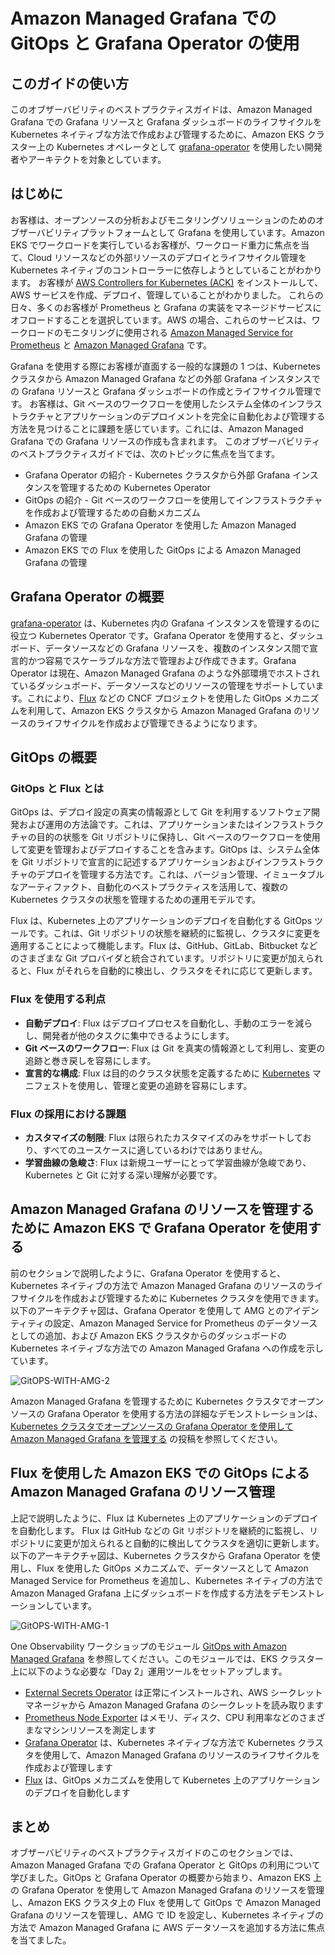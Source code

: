 # Amazon Managed Grafana での GitOps と Grafana Operator の使用

## このガイドの使い方

このオブザーバビリティのベストプラクティスガイドは、Amazon Managed Grafana での Grafana リソースと Grafana ダッシュボードのライフサイクルを Kubernetes ネイティブな方法で作成および管理するために、Amazon EKS クラスター上の Kubernetes オペレータとして [grafana-operator](https://github.com/grafana-operator/grafana-operator#:~:text=The%20grafana%2Doperator%20is%20a,an%20easy%20and%20scalable%20way.) を使用したい開発者やアーキテクトを対象としています。

## はじめに

お客様は、オープンソースの分析およびモニタリングソリューションのためのオブザーバビリティプラットフォームとして Grafana を使用しています。Amazon EKS でワークロードを実行しているお客様が、ワークロード重力に焦点を当て、Cloud リソースなどの外部リソースのデプロイとライフサイクル管理を Kubernetes ネイティブのコントローラーに依存しようとしていることがわかります。 お客様が [AWS Controllers for Kubernetes (ACK)](https://aws-controllers-k8s.github.io/community/docs/community/overview/) をインストールして、AWS サービスを作成、デプロイ、管理していることがわかりました。 これらの日々、多くのお客様が Prometheus と Grafana の実装をマネージドサービスにオフロードすることを選択しています。AWS の場合、これらのサービスは、ワークロードのモニタリングに使用される [Amazon Managed Service for Prometheus](https://docs.aws.amazon.com/prometheus/?icmpid=docs_homepage_mgmtgov) と [Amazon Managed Grafana](https://docs.aws.amazon.com/grafana/?icmpid=docs_homepage_mgmtgov) です。

Grafana を使用する際にお客様が直面する一般的な課題の 1 つは、Kubernetes クラスタから Amazon Managed Grafana などの外部 Grafana インスタンスでの Grafana リソースと Grafana ダッシュボードの作成とライフサイクル管理です。 お客様は、Git ベースのワークフローを使用したシステム全体のインフラストラクチャとアプリケーションのデプロイメントを完全に自動化および管理する方法を見つけることに課題を感じています。これには、Amazon Managed Grafana での Grafana リソースの作成も含まれます。 このオブザーバビリティのベストプラクティスガイドでは、次のトピックに焦点を当てます。

* Grafana Operator の紹介 - Kubernetes クラスタから外部 Grafana インスタンスを管理するための Kubernetes Operator
* GitOps の紹介 - Git ベースのワークフローを使用してインフラストラクチャを作成および管理するための自動メカニズム
* Amazon EKS での Grafana Operator を使用した Amazon Managed Grafana の管理
* Amazon EKS での Flux を使用した GitOps による Amazon Managed Grafana の管理

## Grafana Operator の概要

[grafana-operator](https://github.com/grafana-operator/grafana-operator#:~:text=The%20grafana%2Doperator%20is%20a,an%20easy%20and%20scalable%20way.) は、Kubernetes 内の Grafana インスタンスを管理するのに役立つ Kubernetes Operator です。Grafana Operator を使用すると、ダッシュボード、データソースなどの Grafana リソースを、複数のインスタンス間で宣言的かつ容易でスケーラブルな方法で管理および作成できます。Grafana Operator は現在、Amazon Managed Grafana のような外部環境でホストされているダッシュボード、データソースなどのリソースの管理をサポートしています。これにより、[Flux](https://fluxcd.io/) などの CNCF プロジェクトを使用した GitOps メカニズムを利用して、Amazon EKS クラスタから Amazon Managed Grafana のリソースのライフサイクルを作成および管理できるようになります。

## GitOps の概要

### GitOps と Flux とは

GitOps は、デプロイ設定の真実の情報源として Git を利用するソフトウェア開発および運用の方法論です。これは、アプリケーションまたはインフラストラクチャの目的の状態を Git リポジトリに保持し、Git ベースのワークフローを使用して変更を管理およびデプロイすることを含みます。GitOps は、システム全体を Git リポジトリで宣言的に記述するアプリケーションおよびインフラストラクチャのデプロイを管理する方法です。これは、バージョン管理、イミュータブルなアーティファクト、自動化のベストプラクティスを活用して、複数の Kubernetes クラスタの状態を管理するための運用モデルです。

Flux は、Kubernetes 上のアプリケーションのデプロイを自動化する GitOps ツールです。これは、Git リポジトリの状態を継続的に監視し、クラスタに変更を適用することによって機能します。Flux は、GitHub、GitLab、Bitbucket などのさまざまな Git プロバイダと統合されています。リポジトリに変更が加えられると、Flux がそれらを自動的に検出し、クラスタをそれに応じて更新します。

### Flux を使用する利点

* **自動デプロイ**: Flux はデプロイプロセスを自動化し、手動のエラーを減らし、開発者が他のタスクに集中できるようにします。
* **Git ベースのワークフロー**: Flux は Git を真実の情報源として利用し、変更の追跡と巻き戻しを容易にします。
* **宣言的な構成**: Flux は目的のクラスタ状態を定義するために [Kubernetes](https://dzone.com/articles/kubernetes-full-stack-example-with-kong-ingress-co) マニフェストを使用し、管理と変更の追跡を容易にします。

### Flux の採用における課題

* **カスタマイズの制限**: Flux は限られたカスタマイズのみをサポートしており、すべてのユースケースに適しているわけではありません。
* **学習曲線の急峻さ**: Flux は新規ユーザーにとって学習曲線が急峻であり、Kubernetes と Git に対する深い理解が必要です。

## Amazon Managed Grafana のリソースを管理するために Amazon EKS で Grafana Operator を使用する

前のセクションで説明したように、Grafana Operator を使用すると、Kubernetes ネイティブの方法で Amazon Managed Grafana のリソースのライフサイクルを作成および管理するために Kubernetes クラスタを使用できます。 以下のアーキテクチャ図は、Grafana Operator を使用して AMG とのアイデンティティの設定、Amazon Managed Service for Prometheus のデータソースとしての追加、および Amazon EKS クラスタからのダッシュボードの Kubernetes ネイティブな方法での Amazon Managed Grafana への作成を示しています。

![GitOPS-WITH-AMG-2](../../../images/Operational/gitops-with-amg/gitops-with-amg-2.jpg)

Amazon Managed Grafana を管理するために Kubernetes クラスタでオープンソースの Grafana Operator を使用する方法の詳細なデモンストレーションは、[Kubernetes クラスタでオープンソースの Grafana Operator を使用して Amazon Managed Grafana を管理する](https://aws.amazon.com/blogs/mt/using-open-source-grafana-operator-on-your-kubernetes-cluster-to-manage-amazon-managed-grafana/) の投稿を参照してください。

## Flux を使用した Amazon EKS での GitOps による Amazon Managed Grafana のリソース管理

上記で説明したように、Flux は Kubernetes 上のアプリケーションのデプロイを自動化します。 
Flux は GitHub などの Git リポジトリを継続的に監視し、リポジトリに変更が加えられると自動的に検出してクラスタを適切に更新します。 
以下のアーキテクチャ図は、Kubernetes クラスタから Grafana Operator を使用し、Flux を使用した GitOps メカニズムで、データソースとして Amazon Managed Service for Prometheus を追加し、Kubernetes ネイティブの方法で Amazon Managed Grafana 上にダッシュボードを作成する方法をデモンストレーションしています。

![GitOPS-WITH-AMG-1](../../../images/Operational/gitops-with-amg/gitops-with-amg-1.jpg)

One Observability ワークショップのモジュール [GitOps with Amazon Managed Grafana](https://catalog.workshops.aws/observability/ja/aws-managed-oss/gitops-with-amg) を参照してください。このモジュールでは、EKS クラスター上に以下のような必要な「Day 2」運用ツールをセットアップします。

* [External Secrets Operator](https://github.com/external-secrets/external-secrets/tree/main/deploy/charts/external-secrets) は正常にインストールされ、AWS シークレットマネージャから Amazon Managed Grafana のシークレットを読み取ります
* [Prometheus Node Exporter](https://github.com/prometheus/node_exporter) はメモリ、ディスク、CPU 利用率などのさまざまなマシンリソースを測定します
* [Grafana Operator](https://github.com/grafana-operator/grafana-operator) は、Kubernetes ネイティブな方法で Kubernetes クラスタを使用して、Amazon Managed Grafana のリソースのライフサイクルを作成および管理します
* [Flux](https://fluxcd.io/) は、GitOps メカニズムを使用して Kubernetes 上のアプリケーションのデプロイを自動化します

## まとめ

オブザーバビリティのベストプラクティスガイドのこのセクションでは、Amazon Managed Grafana での Grafana Operator と GitOps の利用について学びました。GitOps と Grafana Operator の概要から始まり、Amazon EKS 上の Grafana Operator を使用して Amazon Managed Grafana のリソースを管理し、Amazon EKS クラスタ上の Flux を使用して GitOps で Amazon Managed Grafana のリソースを管理し、AMG で ID を設定し、Kubernetes ネイティブの方法で Amazon Managed Grafana に AWS データソースを追加する方法に焦点を当てました。
